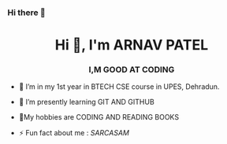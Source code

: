 ### Hi there 👋

<h1 align="center">Hi 👋, I'm ARNAV PATEL</h1>
<h3 align="center">I,M GOOD AT CODING</h3>

- 🔭 I’m in my 1st year in BTECH CSE course in UPES, Dehradun.
- 🌱 I’m presently learning  GIT AND GITHUB
- 💬My hobbies are CODING AND READING BOOKS

- ⚡ Fun fact about me :   *SARCASAM*

